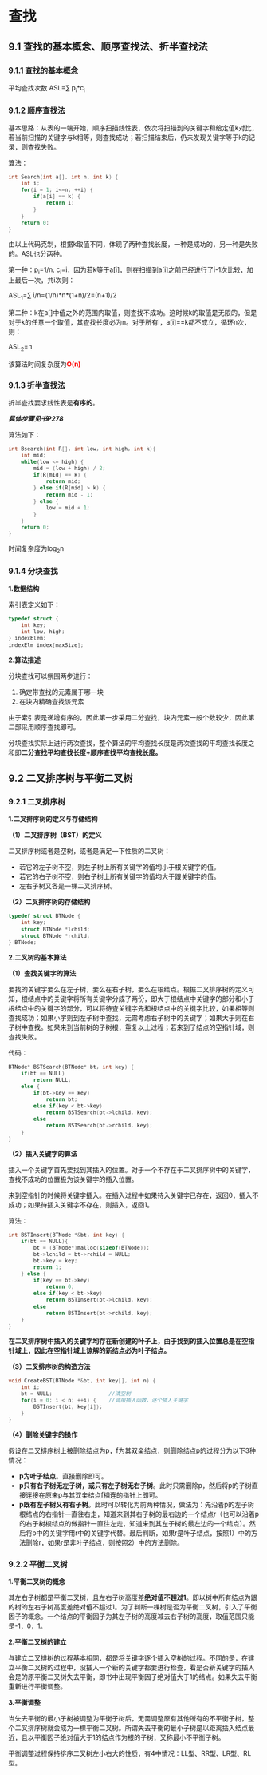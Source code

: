# 查找
<font size = 2>

## 9.1 查找的基本概念、顺序查找法、折半查找法
### 9.1.1 查找的基本概念

平均查找次数 ASL=∑ p<sub>i</sub>*c<sub>i</sub>

### 9.1.2 顺序查找法

基本思路：从表的一端开始，顺序扫描线性表，依次将扫描到的关键字和给定值k对比，若当前扫描的关键字与k相等，则查找成功；若扫描结束后，仍未发现关键字等于k的记录，则查找失败。

算法：

```c
int Search(int a[], int n, int k) {
    int i;
    for(i = 1; i<=n; ++i) {
        if(a[i] == k) {
            return i;
        }
    }
    return 0;
}
```
由以上代码克制，根据k取值不同，体现了两种查找长度，一种是成功的，另一种是失败的。ASL也分两种。

第一种：p<sub>i</sub>=1/n, c<sub>i</sub>=i，因为若k等于a[i]，则在扫描到a[i]之前已经进行了i-1次比较，加上最后一次，共i次则：

ASL<sub>1</sub>=∑ i/n=(1/n)\*n\*(1+n)/2=(n+1)/2

第二种：k在a[\]中值之外的范围内取值，则查找不成功。这时候k的取值是无限的，但是对于k的任意一个取值，其查找长度必为n。对于所有i，a[i]==k都不成立，循环n次，则：

ASL<sub>2</sub>=n

该算法时间复杂度为<font color = red>**O(n)**</font>

### 9.1.3 折半查找法

折半查找要求线性表是**有序的**。

***具体步骤见书P278***

算法如下：

```c
int Bsearch(int R[], int low, int high, int k){
    int mid;
    while(low <= high) {
        mid = (low + high) / 2;
        if(R[mid] == k) {
            return mid;
        } else if(R[mid] > k) {
            return mid - 1;
        } else {
            low = mid + 1;
        }
    }
    return 0;
}
```

时间复杂度为log<sub>2</sub>n

### 9.1.4 分块查找

**1.数据结构**

索引表定义如下：
```c
typedef struct {
    int key;
    int low, high;
} indexElem;
indexElm index[maxSize];
```

**2.算法描述**

分块查找可以氛围两步进行：

1. 确定带查找的元素属于哪一块
2. 在块内精确查找该元素

由于索引表是递增有序的，因此第一步采用二分查找，块内元素一般个数较少，因此第二部采用顺序查找即可。

分块查找实际上进行两次查找，整个算法的平均查找长度是两次查找的平均查找长度之和即**二分查找平均查找长度+顺序查找平均查找长度。**


## 9.2 二叉排序树与平衡二叉树

### 9.2.1 二叉排序树

**1.二叉排序树的定义与存储结构**

**（1）二叉排序树（BST）的定义**

二叉排序树或者是空树，或者是满足一下性质的二叉树：

* 若它的左子树不空，则左子树上所有关键字的值均小于根关键字的值。
* 若它的右子树不空，则右子树上所有关键字的值均大于跟关键字的值。
* 左右子树又各是一棵二叉排序树。

**（2）二叉排序树的存储结构**
```c
typedef struct BTNode {
    int key;
    struct BTNode *lchild;
    struct BTNode *rchild;
} BTNode;
```

**2.二叉树的基本算法**

**（1）查找关键字的算法**

要找的关键字要么在左子树，要么在右子树，要么在根结点。根据二叉排序树的定义可知，根结点中的关键字将所有关键字分成了两份，即大于根结点中关键字的部分和小于根结点中的关键字的部分，可以将待查关键字先和根结点中的关键字比较，如果相等则查找成功；如果小宇则到左子树中查找，无需考虑右子树中的关键字；如果大于则在右子树中查找。如果来到当前树的子树根，重复以上过程；若来到了结点的空指针域，则查找失败。

代码：
```c
BTNode* BSTSearch(BTNode* bt, int key) {
    if(bt == NULL)
        return NULL;
    else {
        if(bt->key == key)
            return bt;
        else if(key < bt->key)
            return BSTSearch(bt->lchild, key);
        else
            return BSTSearch(bt->rchild, key);
    }
}
```

**（2）插入关键字的算法**

插入一个关键字首先要找到其插入的位置。对于一个不存在于二叉排序树中的关键字，查找不成功的位置极为该关键字的插入位置。

来到空指针的时候将关键字插入。在插入过程中如果待入关键字已存在，返回0，插入不成功；如果待插入关键字不存在，则插入，返回1。

算法：
```c
int BSTInsert(BTNode *&bt, int key) {
    if(bt == NULL){
        bt = (BTNode*)malloc(sizeof(BTNode));
        bt->lchild = bt->rchild = NULL;
        bt->key = key;
        return 1;
    } else {
        if(key == bt->key)
            return 0;
        else if(key < bt->key)
            return BSTInsert(bt->lchild, key);
        else
            return BSTInsert(bt->rchild, key);
    }
}
```
**在二叉排序树中插入的关键字均存在新创建的叶子上，由于找到的插入位置总是在空指针域上，因此在空指针域上谅解的新结点必为叶子结点。**

**（3）二叉排序树的构造方法**
```c
void CreateBST(BTNode *&bt, int key[], int n) {
    int i;
    bt = NULL;                  //清空树
    for(i = 0; i < n; ++i) {    //调用插入函数，逐个插入关键字
        BSTInsert(bt, key[i]);
    }
}
```
**（4）删除关键字的操作**

假设在二叉排序树上被删除结点为p，f为其双亲结点，则删除结点p的过程分为以下3种情况：
* **p为叶子结点**。直接删除即可。
* **p只有右子树无左子树，或只有左子树无右子树**。此时只需删除p，然后将p的子树直接连接在原来p与其双亲结点f相连的指针上即可。
* **p既有左子树又有右子树**。此时可以转化为前两种情况，做法为：先沿着p的左子树根结点的右指针一直往右走，知道来到其右子树的最右边的一个结点r（也可以沿着p的右子树根结点的做指针一直往左走，知道来到其左子树的最左边的一个结点）。然后将p中的关键字用r中的关键字代替。最后判断，如果r是叶子结点，按照1）中的方法删除r，如果r是非叶子结点，则按照2）中的方法删除。

### 9.2.2 平衡二叉树

**1.平衡二叉树的概念**

其左右子树都是平衡二叉树，且左右子树高度差**绝对值不超过1**。即以树中所有结点为跟的树的左右子树高度差绝对值不超过1。为了判断一棵树是否为平衡二叉树，引入了平衡因子的概念。一个结点的平衡因子为其左子树的高度减去右子树的高度，取值范围只能是-1，0，1。

**2.平衡二叉树的建立**

与建立二叉排树的过程基本相同，都是将关键字逐个插入空树的过程。不同的是，在建立平衡二叉树的过程中，没插入一个新的关键字都要进行检查，看是否新关键字的插入会是的原平衡二叉树失去平衡，即书中出现平衡因子绝对值大于1的结点。如果失去平衡重新进行平衡调整。

**3.平衡调整**

当失去平衡的最小子树被调整为平衡子树后，无需调整原有其他所有的不平衡子树，整个二叉排序树就会成为一棵平衡二叉树。所谓失去平衡的最小子树是以距离插入结点最近，且以平衡因子绝对值大于1的结点作为根的子树，又称最小不平衡子树。

平衡调整过程保持排序二叉树左小右大的性质，有4中情况：LL型、RR型、LR型、RL型。



</font>
